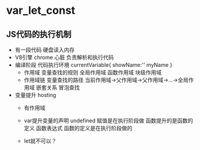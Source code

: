 # var_let_const
## JS代码的执行机制
- 有一段代码 
  硬盘读入内存
- V8引擎
  chrome 心脏 负责解析和执行代码
- 编译阶段
  代码执行环境
  currentVariable{
      showName:''
      myName
  }
   - 作用域  变量查找的规则
   全局作用域
   函数作用域
   块级作用域
    - 作用域链
      变量查找的路径 当前作用域->父作用域->父作用域->...->全局作用域
    嵌套关系
    冒泡查找
- 变量提升 hosting
  - 有作用域
  - var提升变量的声明 undefined
     赋值是在执行阶段做
     函数提升的是函数的定义  函数表达式 函数的定义是在执行阶段做的

  - let就不可以？
  